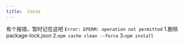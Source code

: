 ```yaml
---
title:  Cocos
---
```

有个报错，暂时记在这吧
``Error: EPERM: operation not permitted``
1.删除package-lock.json
2.``npm cache clean --force``
3.``npm install``
